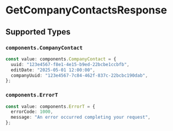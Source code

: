 # GetCompanyContactsResponse


## Supported Types

### `components.CompanyContact`

```typescript
const value: components.CompanyContact = {
  uuid: "123e4567-f8e1-4e15-b9ed-22bcbe1ccbfb",
  editDate: "2025-05-01 12:00:00",
  companyUuid: "123e4567-7c84-462f-837c-22bcbc190dab",
};
```

### `components.ErrorT`

```typescript
const value: components.ErrorT = {
  errorCode: 1000,
  message: "An error occurred completing your request",
};
```

